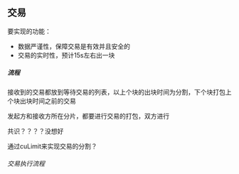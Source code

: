 ## 交易

要实现的功能：

 - 数据严谨性，保障交易是有效并且安全的
 - 交易的实时性，预计15s左右出一块

 ##### 流程

 接收到的交易都放到等待交易的列表，以上个块的出块时间为分割，下个块打包上个块出块时间之前的交易

发起方和接收方所在分片，都要进行交易的打包，双方进行


 共识？？？？没想好

 通过cuLimit来实现交易的分割？

 ###### 交易执行流程

 


